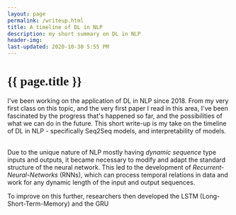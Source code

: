 ```yaml
---
layout: page
permalink: /writeup.html
title: A timeline of DL in NLP
description: my short summary on DL in NLP
header-img: 
last-updated: 2020-10-30 5:55 PM
---
```


<h1 class="mx-auto" style="font-family:Courgette;">{{ page.title }}</h1>

I've been working on the application of DL in NLP since 2018. From my very first class on this topic, and the very first paper I read in this area, I've been fascinated by the progress that's happened so far, and the possibilities of what we can do in the future. This short write-up is my take on the timeline of DL in NLP - specifically Seq2Seq models, and interpretability of models.
<br><br>

<!-- When we (researchers) first started implementing deep models to solve tasks, we were excited by the leaps and bounds by which performances improved. This led to a surge in the development of deep models and techniques; in the last couple of years this has culminated in the release of pretrained language models such as ELMO, BERT, XLNET etc., which took us to human level performances on many exsiting datasets.  -->


<!-- But now, with deep models achieving SOTA and human-level performances on many complex tasks, the focus has shifted to understanding the logic used by the models developed so far, and to develop new methods, datasets and models that inherently incorporate the idea of interpretability.  -->

Due to the unique nature of NLP mostly having *dynamic sequence* type inputs and outputs, it became necessary to modify and adapt the standard structure of the neural network. This led to the development of *Recurrent-Neural-Networks* (RNNs), which can process temporal relations in data and work for any dynamic length of the input and output sequences.

To improve on this further, researchers then developed the LSTM (Long-Short-Term-Memory) and the GRU